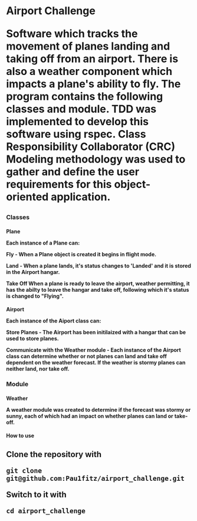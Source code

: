 <h1>Airport Challenge

Software which tracks the movement of planes landing and taking off from an airport. There is also a weather component which impacts a plane's ability to fly. The program contains the following classes and module. TDD was implemented to develop this software using rspec. Class Responsibility Collaborator (CRC) Modeling methodology was used to gather and define the user requirements for this object-oriented application. 

<h3>Classes
<h4>Plane

Each instance of a Plane can:

  **Fly** - When a Plane object is created it begins in flight mode.

  **Land** - When a plane lands, it's status changes to 'Landed' and it is stored in the Airport hangar. 
  
  **Take Off** When a plane is ready to leave the airport, weather permitting, it has the abilty to leave the hangar and take off, following which it's status is changed to "Flying".

<h4>Airport
<p>Each instance of the Aiport class can:

  **Store Planes** - The Airport has been initilaized with a hangar that can be used to store planes.

  **Communicate with the Weather module** - Each instance of the Airport class can determine whether or not planes can land and take off dependent on the weather forecast. If the weather is stormy planes can neither land, nor take off.

<h3>Module
<h4>Weather
<p>A weather module was created to determine if the forecast was stormy or sunny, each of which had an impact on whether planes can land or take-off.

<h4>How to use
<h2>Clone the repository with

```git clone git@github.com:Pau1fitz/airport_challenge.git```

Switch to it with 

```cd airport_challenge```


